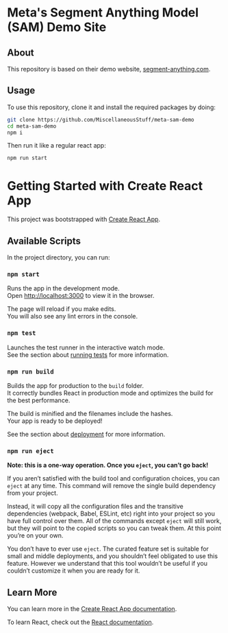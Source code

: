 # Meta's Segment Anything Model (SAM) Demo Site

## About

<!--Image / Video annotation based on Meta's Segment Anything Model (SAM). \-->
This repository is based on their demo website,
[segment-anything.com](segment-anything.com).

## Usage

To use this repository, clone it and install the required packages
by doing:

```bash
git clone https://github.com/MiscellaneousStuff/meta-sam-demo
cd meta-sam-demo
npm i
```

Then run it like a regular react app:

```bash
npm run start
```

<!--
## Overview

The demo website uses two quantized models
- Prompt Encoder: `interactive_module_quantized_592547_2023_03_19_sam6_long_uncertain.onnx`
- Mask Decoder: `interactive_module_quantized_592547_2023_03_20_sam6_long_all_masks_extra_data_with_ious.onnx`
-->

# Getting Started with Create React App

This project was bootstrapped with [Create React App](https://github.com/facebook/create-react-app).

## Available Scripts

In the project directory, you can run:

### `npm start`

Runs the app in the development mode.\
Open [http://localhost:3000](http://localhost:3000) to view it in the browser.

The page will reload if you make edits.\
You will also see any lint errors in the console.

### `npm test`

Launches the test runner in the interactive watch mode.\
See the section about [running tests](https://facebook.github.io/create-react-app/docs/running-tests) for more information.

### `npm run build`

Builds the app for production to the `build` folder.\
It correctly bundles React in production mode and optimizes the build for the best performance.

The build is minified and the filenames include the hashes.\
Your app is ready to be deployed!

See the section about [deployment](https://facebook.github.io/create-react-app/docs/deployment) for more information.

### `npm run eject`

**Note: this is a one-way operation. Once you `eject`, you can’t go back!**

If you aren’t satisfied with the build tool and configuration choices, you can `eject` at any time. This command will remove the single build dependency from your project.

Instead, it will copy all the configuration files and the transitive dependencies (webpack, Babel, ESLint, etc) right into your project so you have full control over them. All of the commands except `eject` will still work, but they will point to the copied scripts so you can tweak them. At this point you’re on your own.

You don’t have to ever use `eject`. The curated feature set is suitable for small and middle deployments, and you shouldn’t feel obligated to use this feature. However we understand that this tool wouldn’t be useful if you couldn’t customize it when you are ready for it.

## Learn More

You can learn more in the [Create React App documentation](https://facebook.github.io/create-react-app/docs/getting-started).

To learn React, check out the [React documentation](https://reactjs.org/).